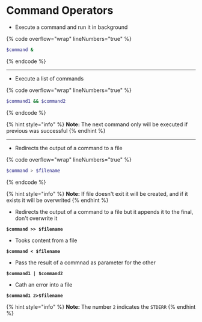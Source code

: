 # Command Operators

* Execute a command and run it in background

{% code overflow="wrap" lineNumbers="true" %}
```bash
$command &
```
{% endcode %}

***

* Execute a list of commands

{% code overflow="wrap" lineNumbers="true" %}
```bash
$command1 && $command2
```
{% endcode %}

{% hint style="info" %}
**Note:** The next command only will be executed if previous was successful
{% endhint %}

***

* Redirects the output of a command to a file

{% code overflow="wrap" lineNumbers="true" %}
```bash
$command > $filename
```
{% endcode %}

{% hint style="info" %}
**Note:** If file doesn't exit it will be created, and if it exists it will be overwrited
{% endhint %}



* Redirects the output of a command to a file but it appends it to the final, don't overwrite it

<pre class="language-bash" data-overflow="wrap" data-line-numbers><code class="lang-bash"><strong>$command >> $filename
</strong></code></pre>



* Tooks content from a file

<pre class="language-bash" data-overflow="wrap" data-line-numbers><code class="lang-bash"><strong>$command &#x3C; $filename
</strong></code></pre>



* Pass the result of a commnad as parameter for the other

<pre class="language-bash" data-overflow="wrap" data-line-numbers><code class="lang-bash"><strong>$command1 | $command2
</strong></code></pre>



* Cath an error into a file

<pre class="language-bash" data-overflow="wrap" data-line-numbers><code class="lang-bash"><strong>$command1 2>$filename
</strong></code></pre>

{% hint style="info" %}
&#x20;**Note:** The number `2` indicates the `STDERR`
{% endhint %}
